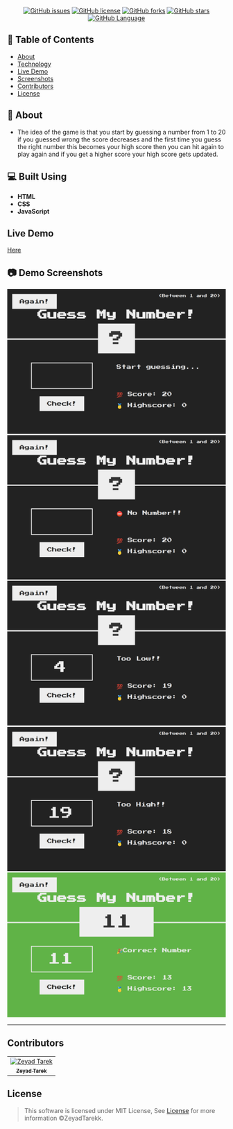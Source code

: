 




<div align="center">


[![GitHub issues](https://img.shields.io/github/issues/ZeyadTarekk/Guess-My-Number)](https://github.com/ZeyadTarekk/Guess-My-Number/issues)
[![GitHub license](https://img.shields.io/github/license/ZeyadTarekk/Guess-My-Number)](https://github.com/ZeyadTarekk/Guess-My-Number/blob/master/LICENSE)
[![GitHub forks](https://img.shields.io/github/forks/ZeyadTarekk/Guess-My-Number)](https://github.com/ZeyadTarekk/Guess-My-Number/network/members)
[![GitHub stars](https://img.shields.io/github/stars/ZeyadTarekk/Guess-My-Number)](https://github.com/ZeyadTarekk/Guess-My-Number/stargazers)
[![GitHub Language](https://img.shields.io/github/languages/count/ZeyadTarekk/Guess-My-Number)](https://github.com/ZeyadTarekk/Guess-My-Number)

</div>

## 📝 Table of Contents

- [About](#about)
- [Technology](#tech)
- [Live Demo](#demo)
- [Screenshots](#Screenshots)
- [Contributors](#Contributors)
- [License](#license)

## 📙 About <a name = "about"></a>

- The idea of the game is that you start by guessing a number from 1 to 20 if you guessed wrong the score decreases and the first time you guess the right number this becomes your high score then you can hit again to play again and if you get a higher score your high score gets updated.


## 💻 Built Using <a name = "tech"></a>

- **HTML**
- **CSS**
- **JavaScript**

## Live Demo <a name = "demo"></a>
<a href="https://ZeyadTarekk.github.io/Guess-My-Number/" >Here</a>

## 📷 Demo Screenshots <a name = "Screenshots"></a>

<div align="center">
   <img src="Screenshots/Screen1.png"></a>
   <img src="Screenshots/Screen2.png"></a>
   <img src="Screenshots/Screen3.png"></a>
   <img src="Screenshots/Screen4.png"></a>
   <img src="Screenshots/Screen5.png"></a>
   <hr>
</div>


## Contributors <a name = "Contributors"></a>

<table>
  <tr>
    <td align="center">
    <a href="https://github.com/ZeyadTarekk" target="_black">
    <img src="https://avatars.githubusercontent.com/u/76125650?v=4" width="150px;" alt="Zeyad Tarek"/>
    <br />
    <sub><b>Zeyad Tarek</b></sub></a>
    </td>
  </tr>
 </table>

## License <a name = "license"></a>

> This software is licensed under MIT License, See [License](https://github.com/ZeyadTarekk/Guess-My-Number/blob/main/LICENSE) for more information ©ZeyadTarekk.